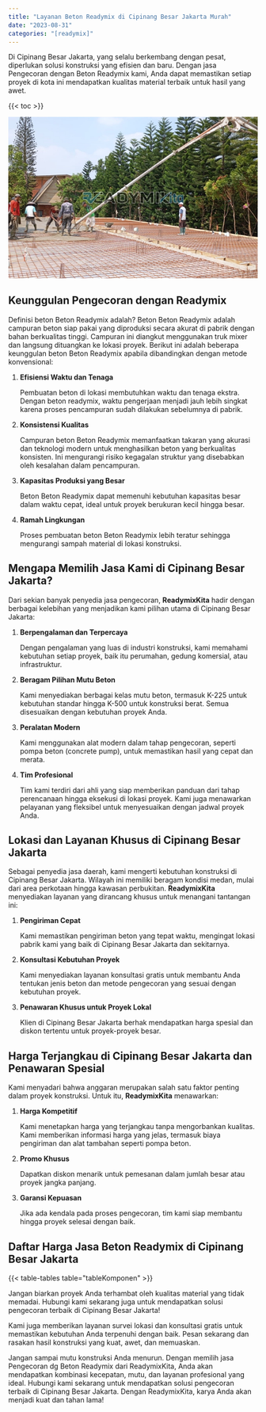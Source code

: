 ```yaml
---
title: "Layanan Beton Readymix di Cipinang Besar Jakarta Murah"
date: "2023-08-31"
categories: "[readymix]"
---
```


Di Cipinang Besar Jakarta, yang selalu berkembang dengan pesat, diperlukan solusi konstruksi yang efisien dan baru. Dengan jasa Pengecoran dengan Beton Readymix kami, Anda dapat memastikan setiap proyek di kota ini mendapatkan kualitas material terbaik untuk hasil yang awet.

{{< toc >}}

![Layanan Beton Readymix di Cipinang Besar Jakarta Murah](/images/readymix/cor-readymix-20.jpg)

## Keunggulan Pengecoran dengan Readymix

Definisi beton Beton Readymix adalah? Beton Beton Readymix adalah campuran beton siap pakai yang diproduksi secara akurat di pabrik dengan bahan berkualitas tinggi. Campuran ini diangkut menggunakan truk mixer dan langsung dituangkan ke lokasi proyek. Berikut ini adalah beberapa keunggulan beton Beton Readymix apabila dibandingkan dengan metode konvensional:

1. **Efisiensi Waktu dan Tenaga**

   Pembuatan beton di lokasi membutuhkan waktu dan tenaga ekstra. Dengan beton readymix, waktu pengerjaan menjadi jauh lebih singkat karena proses pencampuran sudah dilakukan sebelumnya di pabrik.

2. **Konsistensi Kualitas**

   Campuran beton Beton Readymix memanfaatkan takaran yang akurasi dan teknologi modern untuk menghasilkan beton yang berkualitas konsisten. Ini mengurangi risiko kegagalan struktur yang disebabkan oleh kesalahan dalam pencampuran.

3. **Kapasitas Produksi yang Besar**

   Beton Beton Readymix dapat memenuhi kebutuhan kapasitas besar dalam waktu cepat, ideal untuk proyek berukuran kecil hingga besar.

4. **Ramah Lingkungan**

   Proses pembuatan beton Beton Readymix lebih teratur sehingga mengurangi sampah material di lokasi konstruksi.

## Mengapa Memilih Jasa Kami di Cipinang Besar Jakarta?

Dari sekian banyak penyedia jasa pengecoran, **ReadymixKita** hadir dengan berbagai kelebihan yang menjadikan kami pilihan utama di Cipinang Besar Jakarta:

1. **Berpengalaman dan Terpercaya**

   Dengan pengalaman yang luas di industri konstruksi, kami memahami kebutuhan setiap proyek, baik itu perumahan, gedung komersial, atau infrastruktur.

2. **Beragam Pilihan Mutu Beton**

   Kami menyediakan berbagai kelas mutu beton, termasuk K-225 untuk kebutuhan standar hingga K-500 untuk konstruksi berat. Semua disesuaikan dengan kebutuhan proyek Anda.

3. **Peralatan Modern**

   Kami menggunakan alat modern dalam tahap pengecoran, seperti pompa beton (concrete pump), untuk memastikan hasil yang cepat dan merata.

4. **Tim Profesional**

   Tim kami terdiri dari ahli yang siap memberikan panduan dari tahap perencanaan hingga eksekusi di lokasi proyek. Kami juga menawarkan pelayanan yang fleksibel untuk menyesuaikan dengan jadwal proyek Anda.

## Lokasi dan Layanan Khusus di Cipinang Besar Jakarta

Sebagai penyedia jasa daerah, kami mengerti kebutuhan konstruksi di Cipinang Besar Jakarta. Wilayah ini memiliki beragam kondisi medan, mulai dari area perkotaan hingga kawasan perbukitan. **ReadymixKita** menyediakan layanan yang dirancang khusus untuk menangani tantangan ini:

1. **Pengiriman Cepat**

   Kami memastikan pengiriman beton yang tepat waktu, mengingat lokasi pabrik kami yang baik di Cipinang Besar Jakarta dan sekitarnya.

2. **Konsultasi Kebutuhan Proyek**

   Kami menyediakan layanan konsultasi gratis untuk membantu Anda tentukan jenis beton dan metode pengecoran yang sesuai dengan kebutuhan proyek.

3. **Penawaran Khusus untuk Proyek Lokal**

   Klien di Cipinang Besar Jakarta berhak mendapatkan harga spesial dan diskon tertentu untuk proyek-proyek besar.

## Harga Terjangkau di Cipinang Besar Jakarta dan Penawaran Spesial

Kami menyadari bahwa anggaran merupakan salah satu faktor penting dalam proyek konstruksi. Untuk itu, **ReadymixKita** menawarkan:

1. **Harga Kompetitif**

   Kami menetapkan harga yang terjangkau tanpa mengorbankan kualitas. Kami memberikan informasi harga yang jelas, termasuk biaya pengiriman dan alat tambahan seperti pompa beton.

2. **Promo Khusus**

   Dapatkan diskon menarik untuk pemesanan dalam jumlah besar atau proyek jangka panjang.

3. **Garansi Kepuasan**

   Jika ada kendala pada proses pengecoran, tim kami siap membantu hingga proyek selesai dengan baik.

## Daftar Harga Jasa Beton Readymix di Cipinang Besar Jakarta

{{< table-tables table="tableKomponen" >}}

Jangan biarkan proyek Anda terhambat oleh kualitas material yang tidak memadai. Hubungi kami sekarang juga untuk mendapatkan solusi pengecoran terbaik di Cipinang Besar Jakarta!

Kami juga memberikan layanan survei lokasi dan konsultasi gratis untuk memastikan kebutuhan Anda terpenuhi dengan baik. Pesan sekarang dan rasakan hasil konstruksi yang kuat, awet, dan memuaskan.

Jangan sampai mutu konstruksi Anda menurun. Dengan memilih jasa Pengecoran dg Beton Readymix dari ReadymixKita, Anda akan mendapatkan kombinasi kecepatan, mutu, dan layanan profesional yang ideal. Hubungi kami sekarang untuk mendapatkan solusi pengecoran terbaik di Cipinang Besar Jakarta. Dengan ReadymixKita, karya Anda akan menjadi kuat dan tahan lama!
